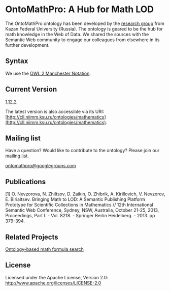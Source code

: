 OntoMathPro: A Hub for Math LOD
===============================

The OntoMathPro ontology has been developed by the [research group](https://github.com/CLLKazan) from Kazan Federal University (Russia). The ontology is geared to be the hub for math knowledge in the Web of Data. We shared the sources with the Semantic Web community to engage our colleagues from elsewhere in its further development.



Syntax
---------------
We use the [OWL 2 Manchester Notation](http://www.w3.org/TR/owl2-manchester-syntax/).

Current Version
---------------
[1.12.2](https://github.com/CLLKazan/OntoMathPro/archive/1.12.2.zip)

The latest version is also accessible via its URI: [http://cll.niimm.ksu.ru/ontologies/mathematics](http://cll.niimm.ksu.ru/ontologies/mathematics). 

Mailing list
------------

Have a question? Would like to contribute to the ontology? Please join our [mailing list](https://groups.google.com/d/forum/ontomathpro).

ontomathpro@googlegroups.com

Publications
----------------
[1] O. Nevzorova, N. Zhiltsov, D. Zaikin, O. Zhibrik, A. Kirillovich, V. Nevzorov, E. Birialtsev. Bringing Math to LOD: A Semantic Publishing Platform Prototype for Scientific Collections in Mathematics // 12th International Semantic Web Conference, Sydney, NSW, Australia, October 21-25, 2013, Proceedings, Part I. - Vol. 8218. - Springer Berlin Heidelberg. - 2013. pp 379-394.

Related Projects
----------------
[Ontology-based math formula search](https://github.com/CLLKazan/MathSearch)

License
---------------------

Licensed under the Apache License, Version 2.0: http://www.apache.org/licenses/LICENSE-2.0

